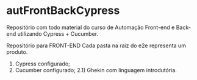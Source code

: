 # autFrontBackCypress
Repositório com todo material do curso de Automação Front-end e Back-end utilizando Cypress + Cucumber.

Repositório para FRONT-END
Cada pasta na raiz do e2e representa um produto.

1) Cypress configurado;
2) Cucumber configurado;
2.1) Ghekin com linguagem introdutória.